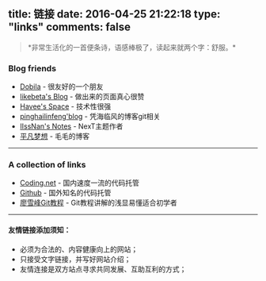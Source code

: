 title: 链接
date: 2016-04-25 21:22:18
type: "links"
comments: false
---
<blockquote class="blockquote-center">
    *非常生活化的一首便条诗，语感棒极了，读起来就两个字：舒服。*

</blockquote>

### Blog friends

- [Dobila](https://github.com/eorza "Dobila") - 很友好的一个朋友
- [likebeta's Blog](http://blog.ixxoo.me/ "likebeta's") - 做出来的页面真心很赞
- [Havee's Space](http://havee.me/ "Havee's Space") - 技术性很强
- [pinghailinfeng'blog](https://jeffsui.github.io/ "pinghailinfeng'blog") - 凭海临风的博客git相关
- [IIssNan's Notes](http://notes.iissnan.com/ "IIssNan's Notes") - NexT主题作者
- [平凡梦想](http://blog.rechar.net/ "毛毛的博客") - 毛毛的博客



---


### A collection of links

- [Coding.net](http://coding.net/ "Coding") - 国内速度一流的代码托管
- [Github](http://github.com "Github") - 国外知名的代码托管
- [廖雪峰Git教程](http://www.liaoxuefeng.com/wiki/0013739516305929606dd18361248578c67b8067c8c017b000 "廖雪峰Git教程") - Git教程讲解的浅显易懂适合初学者



---

#### 友情链接添加须知：

- 必须为合法的、内容健康向上的网站；
- 只接受文字链接，并写好网站介绍；
- 友情连接是双方站点寻求共同发展、互助互利的方式；